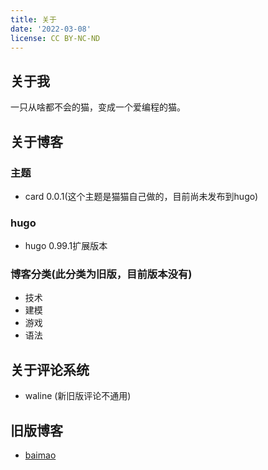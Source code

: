 ```yaml
---
title: 关于
date: '2022-03-08'
license: CC BY-NC-ND
---
```


## 关于我
一只从啥都不会的猫，变成一个爱编程的猫。
## 关于博客
### 主题
- card 0.0.1(这个主题是猫猫自己做的，目前尚未发布到hugo)
### hugo
- hugo 0.99.1扩展版本
### 博客分类(此分类为旧版，目前版本没有)
- 技术
- 建模
- 游戏
- 语法
## 关于评论系统
- waline (新旧版评论不通用)
## 旧版博客
- [baimao](https://baimao.vercel.app/)